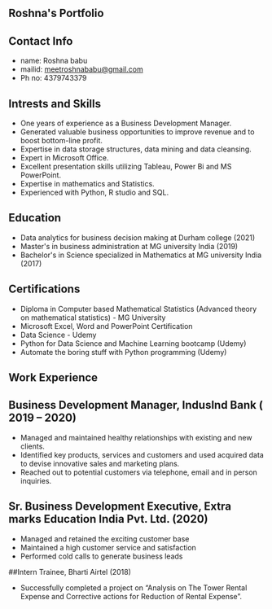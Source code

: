 ## Roshna's Portfolio

## Contact Info
* name: Roshna babu
* mailid: meetroshnababu@gmail.com
* Ph no: 4379743379

## Intrests and Skills
*	One years of experience as a Business Development Manager.
* Generated valuable business opportunities to improve revenue and to boost bottom-line profit.
* Expertise in data storage structures, data mining and data cleansing.
* Expert in Microsoft Office.
* Excellent presentation skills utilizing Tableau, Power Bi and MS PowerPoint.
* Expertise in mathematics and Statistics.
* Experienced with Python, R studio and SQL.

## Education
* Data analytics for business decision making at Durham college (2021)
* Master's in business administration at MG university India (2019)
* Bachelor's in Science specialized in Mathematics at MG university India (2017)

## Certifications
*	Diploma in Computer based Mathematical Statistics (Advanced theory on mathematical statistics) - MG University 
*	Microsoft Excel, Word and PowerPoint Certification 
*	Data Science - Udemy 
*	Python for Data Science and Machine Learning bootcamp (Udemy) 
*	Automate the boring stuff with Python programming (Udemy)

## Work Experience

## Business Development Manager, IndusInd Bank                                 ( 2019 – 2020)
*	Managed and maintained healthy relationships with existing and new clients.
*	Identified key products, services and customers and used acquired data to devise innovative sales and marketing plans.
*	Reached out to potential customers via telephone, email and in person inquiries.

## Sr. Business Development Executive, Extra marks Education India Pvt. Ltd.        (2020)
*	Managed and retained the exciting customer base
*	Maintained a high customer service and satisfaction
*	Performed cold calls to generate business leads

##Intern Trainee, Bharti Airtel                                                     (2018)
*	Successfully completed a project on “Analysis on The Tower Rental Expense and Corrective actions for Reduction of Rental Expense”.






